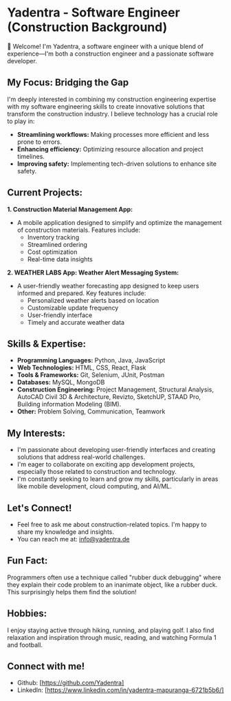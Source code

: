 # Yadentra - Software Engineer (Construction Background)
👋 Welcome! I'm Yadentra, a software engineer with a unique blend of experience—I'm both a construction engineer and a passionate software developer. 
## My Focus: Bridging the Gap
I'm deeply interested in combining my construction engineering expertise with my software engineering skills to create innovative solutions that transform the construction industry. I believe technology has a crucial role to play in:
* **Streamlining workflows:**  Making processes more efficient and less prone to errors.
* **Enhancing efficiency:** Optimizing resource allocation and project timelines.
* **Improving safety:** Implementing tech-driven solutions to enhance site safety.
## Current Projects:
**1. Construction Material Management App:**
* A mobile application designed to simplify and optimize the management of construction materials. Features include:
    * Inventory tracking
    * Streamlined ordering
    * Cost optimization
    * Real-time data insights
      
**2. WEATHER LABS App: Weather Alert Messaging System:**
* A user-friendly weather forecasting app designed to keep users informed and prepared. Key features include:
    * Personalized weather alerts based on location
    * Customizable update frequency
    * User-friendly interface
    * Timely and accurate weather data
## Skills & Expertise:
* **Programming Languages:** Python, Java, JavaScript
* **Web Technologies:** HTML, CSS, React, Flask
* **Tools & Frameworks:** Git, Selenium, JUnit, Postman
* **Databases:** MySQL, MongoDB
* **Construction Engineering:** Project Management, Structural Analysis, AutoCAD Civil 3D & Architecture, Revizto, SketchUP, STAAD Pro, Building information Modeling (BIM).
* **Other:** Problem Solving, Communication, Teamwork
## My Interests:
* I'm passionate about developing user-friendly interfaces and creating solutions that address real-world challenges.
* I'm eager to collaborate on exciting app development projects, especially those related to construction and technology.
* I'm constantly seeking to learn and grow my skills, particularly in areas like mobile development, cloud computing, and AI/ML.
## Let's Connect!
- Feel free to ask me about construction-related topics. I'm happy to share my knowledge and insights.
- You can reach me at: info@yadentra.de
## Fun Fact:
Programmers often use a technique called "rubber duck debugging" where they explain their code problem to an inanimate object, like a rubber duck. This surprisingly helps them find the solution!
## Hobbies:
I enjoy staying active through hiking, running, and playing golf. I also find relaxation and inspiration through music, reading, and watching Formula 1 and football. 
##  Connect with me!
* Github: [https://github.com/Yadentra]
* LinkedIn: [https://www.linkedin.com/in/yadentra-mapuranga-6721b5b6/]


